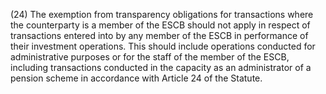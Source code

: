 (24) The exemption from transparency obligations for transactions where the counterparty is a member of the ESCB should not apply in respect of transactions entered into by any member of the ESCB in performance of their investment operations. This should include operations conducted for administrative purposes or for the staff of the member of the ESCB, including transactions conducted in the capacity as an administrator of a pension scheme in accordance with Article 24 of the Statute.